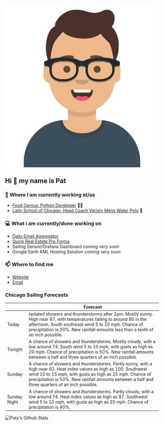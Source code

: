 [![Social banner for p-j-falconer](https://raw.githubusercontent.com/P-J-FALCONER/P-J-FALCONER/master/assets/avataaars.svg)](https://patfalconer.com/)
## Hi :wave: my name is Pat

### 💼 Where I am currently working at/as
- [Food Genius: Python Developer](https://getfoodgenius.com/) 🍔🐍
- [Latin School of Chicago: Head Coach Varisty Mens Water Polo](https://www.latinschool.org/) 🤽


### 💻 What i am currently/done working on
 - [Daily Email Aggregator](https://github.com/P-J-FALCONER/dott_daily_mail)
 - [Quick Real Estate Pro Forma](https://github.com/P-J-FALCONER/henry)
 - Sailing Sensor/Grafana Dashboard *coming very soon*
 - Google Earth KML Hosting Solution *coming very soon*

### 📫 Where to find me
 - [Website](https://patfalconer.com/)
 - [Email](mailto:patrick.j.falconer@gmail.com)


### Chicago Sailing Forecasts
|   | Forecast  |
|---|---|
| Today | Isolated showers and thunderstorms after 2pm. Mostly sunny. High near 87, with temperatures falling to around 85 in the afternoon. South southeast wind 5 to 15 mph. Chance of precipitation is 20%. New rainfall amounts less than a tenth of an inch possible. |
| Tonight | A chance of showers and thunderstorms. Mostly cloudy, with a low around 74. South wind 5 to 10 mph, with gusts as high as 20 mph. Chance of precipitation is 50%. New rainfall amounts between a half and three quarters of an inch possible. |
| Sunday | A chance of showers and thunderstorms. Partly sunny, with a high near 92. Heat index values as high as 100. Southwest wind 10 to 15 mph, with gusts as high as 25 mph. Chance of precipitation is 50%. New rainfall amounts between a half and three quarters of an inch possible. |
| Sunday Night | A chance of showers and thunderstorms. Partly cloudy, with a low around 74. Heat index values as high as 97. Southwest wind 5 to 10 mph, with gusts as high as 20 mph. Chance of precipitation is 40%. |

![Pats's Github Stats](https://github-readme-stats.vercel.app/api?username=p-j-falconer&show_icons=true&theme=radical)
